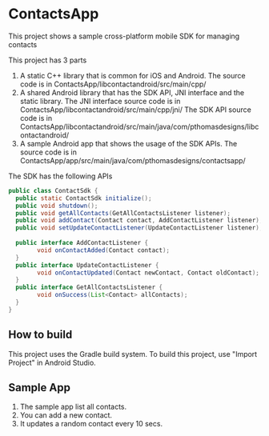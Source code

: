 # ContactsApp
This project shows a sample cross-platform mobile SDK for managing contacts

This project has 3 parts
1. A static C++ library that is common for iOS and Android. The source code is in ContactsApp/libcontactandroid/src/main/cpp/
2. A shared Android library that has the SDK API, JNI interface and the static library.
  The JNI interface source code is in ContactsApp/libcontactandroid/src/main/cpp/jni/
  The SDK API source code is in ContactsApp/libcontactandroid/src/main/java/com/pthomasdesigns/libcontactandroid/
3. A sample Android app that shows the usage of the SDK APIs. 
  The source code is in ContactsApp/app/src/main/java/com/pthomasdesigns/contactsapp/
  
The SDK has the following APIs
```java
public class ContactSdk {
  public static ContactSdk initialize();
  public void shutdown();
  public void getAllContacts(GetAllContactsListener listener);
  public void addContact(Contact contact, AddContactListener listener);
  public void setUpdateContactListener(UpdateContactListener listener);
  
  public interface AddContactListener {
        void onContactAdded(Contact contact);
  }
  public interface UpdateContactListener {
        void onContactUpdated(Contact newContact, Contact oldContact);
  }
  public interface GetAllContactsListener {
        void onSuccess(List<Contact> allContacts);
  }
}
```
## How to build   
This project uses the Gradle build system. To build this project, use "Import Project" in Android Studio.

## Sample App
1. The sample app list all contacts.
2. You can add a new contact.
3. It updates a random contact every 10 secs.
